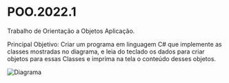 # POO.2022.1
Trabalho de Orientação a Objetos Aplicação.

Principal Objetivo: Criar um programa em linguagem C# que implemente as classes mostradas no diagrama, e leia do teclado os dados para criar objetos para essas Classes e imprima na tela o conteúdo desses objetos.

![Diagrama](https://i.ibb.co/DMJmstx/Captura-de-tela-2022-03-31-134015.png)
